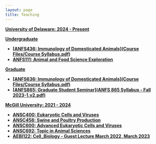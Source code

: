 ```yaml
---
layout: page
title: Teaching
---
```

<u><strong>University of Delaware: 2024 - Present<u><strong>

**Undergraduate**
* [ANFS436: Immunology of Domesticated Animals](Course Files/Course Syllabus.pdf)
* ANFS111:  Animal and Food Science Exploration

**Graduate**
* [ANFS636: Immunology of Domesticated Animals](Course Files/Course Syllabus.pdf)
* [ANFS865: Graduate Student Seminar](ANFS 865 Syllabus - Fall 2023-1.v2.pdf)


<u><strong>McGill University: 2021 - 2024<u><strong>
* ANSC400: Eukaryotic Cells and Viruses
* ANSC458: Swine and Poultry Production
* ANSC600: Advanced Eukaryotic Cells and Viruses
* ANSC692: Topic in Animal Sciences
* AEBI122: Cell_Biology - Guest Lecture March 2022, March 2023